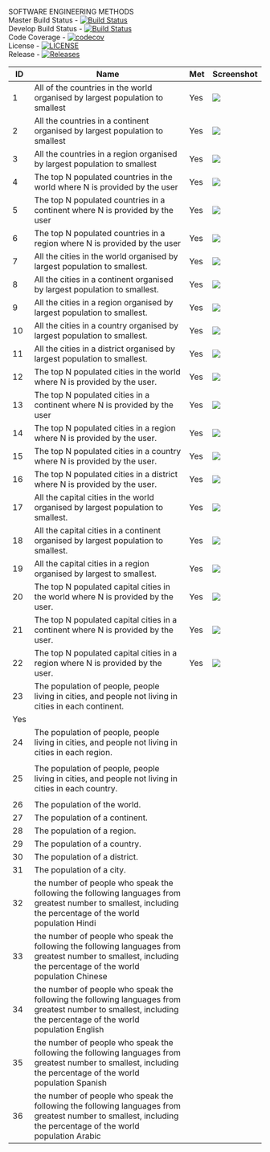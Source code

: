 
SOFTWARE ENGINEERING METHODS <br>
Master Build Status - [![Build Status](https://travis-ci.org/THEVlLLAlN/semGroup18.svg?branch=master)](https://travis-ci.org/THEVlLLAlN/semGroup18)
<br>
Develop Build Status - [![Build Status](https://travis-ci.org/THEVlLLAlN/semGroup18.svg?branch=develop)](https://travis-ci.org/THEVlLLAlN/semGroup18)
<br>
Code Coverage - [![codecov](https://codecov.io/gh/THEVlLLAlN/semGroup18/branch/master/graph/badge.svg)](https://codecov.io/gh/THEVlLLAlN/semGroup18)
<br>
License - [![LICENSE](https://img.shields.io/github/license/THEVlLLAlN/semGroup18.svg?style=flat-square)](https://github.com/THEVlLLAlN/semGroup18/blob/master/LICENSE)
<br>
Release - [![Releases](https://img.shields.io/github/release/THEVlLLAlN/semGroup18/all.svg?style=flat-square)](https://github.com/THEVlLLAlN/semGroup18/releases)

|  ID | Name  |  Met | Screenshot  |
|---|---|---|---|
|  1 | All of the countries in the world organised by largest population to smallest  | Yes  |  <img src="https://i.gyazo.com/e09d9be3dd36afb776663c7d917b3bb4.png"> |
|  2 | All the countries in a continent organised by largest population to smallest  |Yes   | <img src="https://i.gyazo.com/c981a878b0140db81aa647aac8ca3583.png">  |
|  3 | All the countries in a region organised by largest population to smallest  | Yes  |                                                 <img src= "https://i.gyazo.com/ee2c1b7db7a6b988226966cfff4cd0ea.png"> |
| 4  |  The top N populated countries in the world where N is provided by the user |  Yes |  <img src="https://i.gyazo.com/bd6257d6e087bf40fae40644059a441d.png"> |
|  5 |The top N populated countries in a continent where N is provided by the user    |  Yes |  <img src="https://i.gyazo.com/93eb8d3fb4c71b1d2e13cc20669fe308.png"> |
|  6 |  The top N populated countries in a region where N is provided by the user  | Yes  | <img src="https://i.gyazo.com/c184b505dedd624cfb397dcabeee1e45.png"> |
| 7  | All the cities in the world organised by largest population to smallest.  |  Yes | <img src="https://i.gyazo.com/daa72a783c688b2ee549a4e6bb8925fd.png">  |
|  8 |   All the cities in a continent organised by largest population to smallest.| Yes  | <img src= "https://i.gyazo.com/113bcd214c3d627ed4fed5f122002c87.png"> |
|   9|  All the cities in a region organised by largest population to smallest. |  Yes |<img src="https://i.gyazo.com/4772ec6b49cfd28d71f400f5e2b8758d.png">  |
|   10| All the cities in a country organised by largest population to smallest.  | Yes  | <img src="https://i.gyazo.com/2cd2e45ea7710b5a7607d162951d4d9d.png">  |
|   11|  All the cities in a district organised by largest population to smallest. | Yes  |  <img src="https://i.gyazo.com/5453d2a1ac44402b24fe07ddbef566d9.png"> |
|12   | The top N populated cities in the world where N is provided by the user.  |  Yes | <img src="https://i.gyazo.com/53052b48b3e03a9417b62eeee57457a1.png">  |
|  13 | The top N populated cities in a continent where N is provided by the user  |   Yes| <img src="https://i.gyazo.com/bb940cd7e55b1ac6520a5de93f0fd1ff.png">  |
|   14|  The top N populated cities in a region where N is provided by the user. | Yes  | <img src="https://i.gyazo.com/aad577544d1f499c545b5beadebf45ae.png">  |
|  15 |  The top N populated cities in a country where N is provided by the user. | Yes  |  <img src="https://i.gyazo.com/1a0feb5e393f81ff508f703d3d27aaae.png"> |
|  16 |  The top N populated cities in a district where N is provided by the user. | Yes  |  <img src="https://i.gyazo.com/f19c5bc44abe6bf53ff25c84b42c3f3d.png"> |
|  17 |  All the capital cities in the world organised by largest population to smallest. | Yes  | <img src="https://i.gyazo.com/920dfed2e2bd075f641ea95471d23904.png">  |
|  18 | All the capital cities in a continent organised by largest population to smallest.  | Yes  | <img src="https://i.gyazo.com/77e84ba3a61545db2cb5a1aa0d8622f8.png">  |
|  19 |  All the capital cities in a region organised by largest to smallest. | Yes  | <img src="https://i.gyazo.com/b8cd12e0868597b5c83fe596632f8bd9.png">  |
|  20 |  The top N populated capital cities in the world where N is provided by the user. |Yes   | <img src="https://i.gyazo.com/776d7888c5384b09d729d53dfcb03f0b.png">  |
|  21 | The top N populated capital cities in a continent where N is provided by the user. | Yes  |<img src="https://i.gyazo.com/b0409da3804f88ecd65f2d8e83cebb84.png">   |
| 22  | The top N populated capital cities in a region where N is provided by the user. | Yes  | <img src="https://i.gyazo.com/a71b984c1630e1c66c5f7d5a77abe4a3.png">  |
|  23 | The population of people, people living in cities, and people not living in cities in each continent.
  |  Yes |   |
|  24 | The population of people, people living in cities, and people not living in cities in each region.
  |   |   |
|  25 | The population of people, people living in cities, and people not living in cities in each country.
  |   |   |
|  26 | The population of the world.  |   |   |
|  27 | The population of a continent.  |   |   |
|  28 | The population of a region.  |   |   |
|  29 | The population of a country.  |   |   |
|  30 | The population of a district.  |   |   |
|  31 |  The population of a city. |   |   |
|  32   |the number of people who speak the following the following languages from greatest number to smallest, including the percentage of the world population Hindi | | |
|  33   |the number of people who speak the following the following languages from greatest number to smallest, including the percentage of the world population Chinese | | |
|  34   |the number of people who speak the following the following languages from greatest number to smallest, including the percentage of the world population English | | |
|  35   |the number of people who speak the following the following languages from greatest number to smallest, including the percentage of the world population Spanish | | |
|  36   |the number of people who speak the following the following languages from greatest number to smallest, including the percentage of the world population Arabic | | |

